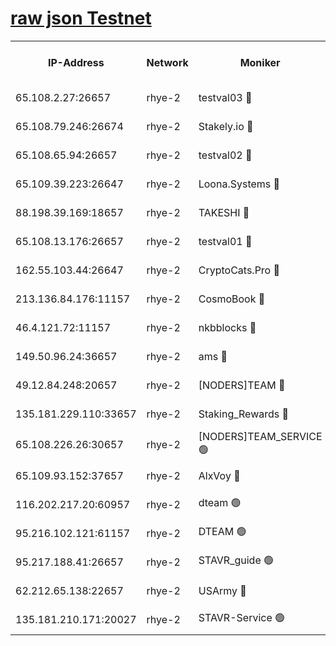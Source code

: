 
[raw json Testnet](https://rpc-check.quickt.stavr.tech/quickt/rpc-quickt-result.json)
=


<table><tr><th>IP-Address</th><th>Network</th><th>Moniker</th><th>Latest Block Height</th><th>Earliest Block Height</th><th>Catching Up</th><th>Tx Index</th><th>Voting Power</th><th>Scan Time</th></tr><tr><td>65.108.2.27:26657</td><td>rhye-2</td><td>testval03 🔴</td><td>1122477</td><td>1</td><td>False</td><td>on</td><td>11002200</td><td>2024-03-06T03:43:42.247636143UTC</td></tr><tr><td>65.108.79.246:26674</td><td>rhye-2</td><td>Stakely.io 🔴</td><td>1122478</td><td>1</td><td>False</td><td>on</td><td>10010</td><td>2024-03-06T03:43:44.649000647UTC</td></tr><tr><td>65.108.65.94:26657</td><td>rhye-2</td><td>testval02 🔴</td><td>1122478</td><td>1</td><td>False</td><td>on</td><td>11002263</td><td>2024-03-06T03:43:47.311533223UTC</td></tr><tr><td>65.109.39.223:26647</td><td>rhye-2</td><td>Loona.Systems 🔴</td><td>1122478</td><td>1</td><td>False</td><td>off</td><td>86949</td><td>2024-03-06T03:43:47.877192475UTC</td></tr><tr><td>88.198.39.169:18657</td><td>rhye-2</td><td>TAKESHI 🔴</td><td>1122478</td><td>1</td><td>False</td><td>off</td><td>40542</td><td>2024-03-06T03:43:48.429606840UTC</td></tr><tr><td>65.108.13.176:26657</td><td>rhye-2</td><td>testval01 🔴</td><td>1122479</td><td>1</td><td>False</td><td>on</td><td>13082110</td><td>2024-03-06T03:43:49.437289924UTC</td></tr><tr><td>162.55.103.44:26647</td><td>rhye-2</td><td>CryptoCats.Pro 🔴</td><td>1122485</td><td>1</td><td>False</td><td>off</td><td>9999</td><td>2024-03-06T03:44:21.392383805UTC</td></tr><tr><td>213.136.84.176:11157</td><td>rhye-2</td><td>CosmoBook 🔴</td><td>1122483</td><td>65301</td><td>False</td><td>off</td><td>1520417</td><td>2024-03-06T03:44:15.058387308UTC</td></tr><tr><td>46.4.121.72:11157</td><td>rhye-2</td><td>nkbblocks 🔴</td><td>1122476</td><td>70101</td><td>False</td><td>off</td><td>81084</td><td>2024-03-06T03:43:35.150823960UTC</td></tr><tr><td>149.50.96.24:36657</td><td>rhye-2</td><td>ams 🔴</td><td>1122481</td><td>133501</td><td>False</td><td>on</td><td>10732</td><td>2024-03-06T03:44:04.612680274UTC</td></tr><tr><td>49.12.84.248:20657</td><td>rhye-2</td><td>[NODERS]TEAM 🔴</td><td>1122481</td><td>146001</td><td>False</td><td>on</td><td>59690</td><td>2024-03-06T03:44:02.265244196UTC</td></tr><tr><td>135.181.229.110:33657</td><td>rhye-2</td><td>Staking_Rewards 🔴</td><td>1122478</td><td>149101</td><td>False</td><td>on</td><td>9900</td><td>2024-03-06T03:43:48.180740263UTC</td></tr><tr><td>65.108.226.26:30657</td><td>rhye-2</td><td>[NODERS]TEAM_SERVICE 🟢</td><td>1122479</td><td>241501</td><td>False</td><td>on</td><td>0</td><td>2024-03-06T03:43:49.083507246UTC</td></tr><tr><td>65.109.93.152:37657</td><td>rhye-2</td><td>AlxVoy 🔴</td><td>1122477</td><td>315173</td><td>False</td><td>on</td><td>150351</td><td>2024-03-06T03:43:39.593105433UTC</td></tr><tr><td>116.202.217.20:60957</td><td>rhye-2</td><td>dteam 🟢</td><td>1122478</td><td>421794</td><td>False</td><td>on</td><td>0</td><td>2024-03-06T03:43:47.564223818UTC</td></tr><tr><td>95.216.102.121:61157</td><td>rhye-2</td><td>DTEAM 🟢</td><td>946425</td><td>945401</td><td>False</td><td>on</td><td>0</td><td>2024-03-06T03:43:44.962086124UTC</td></tr><tr><td>95.217.188.41:26657</td><td>rhye-2</td><td>STAVR_guide 🟢</td><td>1122478</td><td>1020001</td><td>False</td><td>on</td><td>0</td><td>2024-03-06T03:43:48.749865495UTC</td></tr><tr><td>62.212.65.138:22657</td><td>rhye-2</td><td>USArmy 🔴</td><td>1122477</td><td>1102501</td><td>False</td><td>on</td><td>58774</td><td>2024-03-06T03:43:41.878508722UTC</td></tr><tr><td>135.181.210.171:20027</td><td>rhye-2</td><td>STAVR-Service 🟢</td><td>1122480</td><td>1119001</td><td>False</td><td>on</td><td>0</td><td>2024-03-06T03:43:59.986439795UTC</td></tr></table>